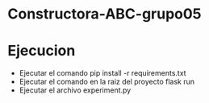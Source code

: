 # Constructora-ABC-grupo05
# Ejecucion
- Ejecutar el comando pip install -r requirements.txt
- Ejecutar el comando en la raiz del proyecto flask run
- Ejecutar el archivo experiment.py


